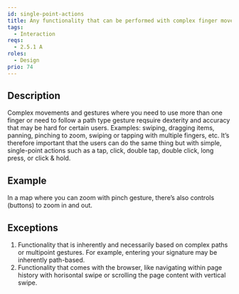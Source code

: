 ```yaml
---
id: single-point-actions
title: Any functionality that can be performed with complex finger movements must also be possible to do with simple, single-point actions
tags:
  - Interaction
reqs:
  - 2.5.1 A
roles:
  - Design
prio: 74
---
```


## Description

Complex movements and gestures where you need to use more than one finger or need to follow a path type gesture reqsuire dexterity and accuracy that may be hard for certain users. Examples: swiping, dragging items, panning, pinching to zoom, swiping or tapping with multiple fingers, etc. It’s therefore important that the users can do the same thing but with simple, single-point actions such as a tap, click, double tap, double click, long press, or click & hold.

## Example

In a map where you can zoom with pinch gesture, there’s also controls (buttons) to zoom in and out.

## Exceptions

1. Functionality that is inherently and necessarily based on complex paths or multipoint gestures. For example, entering your signature may be inherently path-based.
2. Functionality that comes with the browser, like navigating within page history with horisontal swipe or scrolling the page content with vertical swipe.
